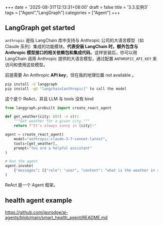 +++
date = '2025-08-31T12:13:31+08:00'
draft = false
title = '3.3.实例3'
tags = ["Agent","LangGraph"]
categories = ["Agent"]
+++


## LangGraph get started

`anthropic` 是指 LangChain 库中支持与 Anthropic 公司的大语言模型（如 Claude 系列）集成的功能模块。**代表安装 LangChain 时，额外包含与 Anthropic 模型接口的相关依赖包和集成代码**。这样安装后，你可以用 LangChain 调用 Anthropic 提供的大语言模型，通过配置 `ANTHROPIC_API_KEY` 来访问和使用这些模型。

前提需要 An Anthropic **API key**，但在我的地理位置 not available 。

~~~sh
pip install -U langgraph
pip install -qU "langchain[anthropic]" to call the model
~~~

这个是个 ReAct，并且 LLM 与 tools 没有 bind

~~~py
from langgraph.prebuilt import create_react_agent

def get_weather(city: str) -> str:
    """Get weather for a given city."""
    return f"It's always sunny in {city}!"

agent = create_react_agent(
    model="anthropic:claude-3-7-sonnet-latest",
    tools=[get_weather],
    prompt="You are a helpful assistant"
)

# Run the agent
agent.invoke(
    {"messages": [{"role": "user", "content": "what is the weather in sf"}]}
)
~~~

ReAct 是一个 Agent 框架。


## health agent example 

https://github.com/jayrodge/ai-agents/blob/main/smart_health_agent/README.md


